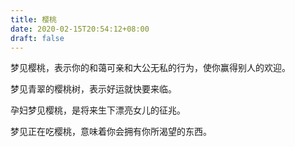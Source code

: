 ```yaml
---
title: 樱桃
date: 2020-02-15T20:54:12+08:00
draft: false
---
```


梦见樱桃，表示你的和蔼可亲和大公无私的行为，使你赢得别人的欢迎。



梦见青翠的樱桃树，表示好运就快要来临。



孕妇梦见樱桃，是将来生下漂亮女儿的征兆。



梦见正在吃樱桃，意味着你会拥有你所渴望的东西。

